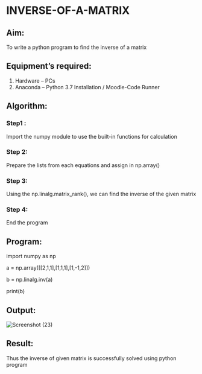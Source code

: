 # INVERSE-OF-A-MATRIX
## Aim:
To write a python program to find the inverse of a matrix
## Equipment’s required:
1. 	Hardware – PCs
2. 	Anaconda – Python 3.7 Installation / Moodle-Code Runner
## Algorithm:
### Step1 : 
Import the numpy module to use the built-in functions for calculation
### Step 2: 
Prepare the lists from each equations and assign in np.array()
### Step 3: 
Using the np.linalg.matrix_rank(), we can find the inverse of the given matrix
### Step 4:
End the program

## Program:
import numpy as np

a = np.array([[2,1,1],[1,1,1],[1,-1,2]])

b = np.linalg.inv(a)

print(b)

## Output:
![Screenshot (23)](https://github.com/anushanirudh/INVERSE-OF-A-MATRIX/assets/151725737/7222e902-f679-4715-8e29-9ae3e73a3123)

## Result:
Thus the inverse of given matrix is successfully solved using python program

